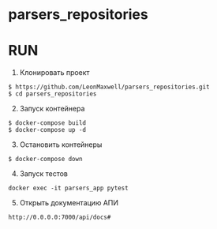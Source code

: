 # parsers_repositories


# RUN

1. Клонировать проект

```
$ https://github.com/LeonMaxwell/parsers_repositories.git
$ cd parsers_repositories
```

2. Запуск контейнера

```
$ docker-compose build
$ docker-compose up -d
```

3. Остановить контейнеры

```
$ docker-compose down
```

4. Запуск тестов

```
docker exec -it parsers_app pytest
```

5. Открыть документацию АПИ

```
http://0.0.0.0:7000/api/docs#
```